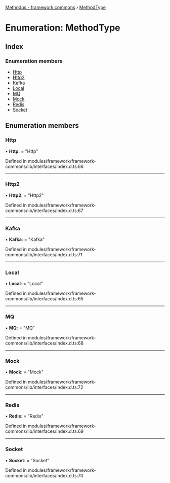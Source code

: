 [Methodus - framework commons](../globals.md) › [MethodType](modules/framework/common/methodtype.md)

# Enumeration: MethodType

## Index

### Enumeration members

* [Http](#http)
* [Http2](#http2)
* [Kafka](#kafka)
* [Local](#local)
* [MQ](#mq)
* [Mock](#mock)
* [Redis](#redis)
* [Socket](#socket)

## Enumeration members

###  Http

• **Http**: = "Http"

Defined in modules/framework/framework-commons/lib/interfaces/index.d.ts:66

___

###  Http2

• **Http2**: = "Http2"

Defined in modules/framework/framework-commons/lib/interfaces/index.d.ts:67

___

###  Kafka

• **Kafka**: = "Kafka"

Defined in modules/framework/framework-commons/lib/interfaces/index.d.ts:71

___

###  Local

• **Local**: = "Local"

Defined in modules/framework/framework-commons/lib/interfaces/index.d.ts:65

___

###  MQ

• **MQ**: = "MQ"

Defined in modules/framework/framework-commons/lib/interfaces/index.d.ts:68

___

###  Mock

• **Mock**: = "Mock"

Defined in modules/framework/framework-commons/lib/interfaces/index.d.ts:72

___

###  Redis

• **Redis**: = "Redis"

Defined in modules/framework/framework-commons/lib/interfaces/index.d.ts:69

___

###  Socket

• **Socket**: = "Socket"

Defined in modules/framework/framework-commons/lib/interfaces/index.d.ts:70
